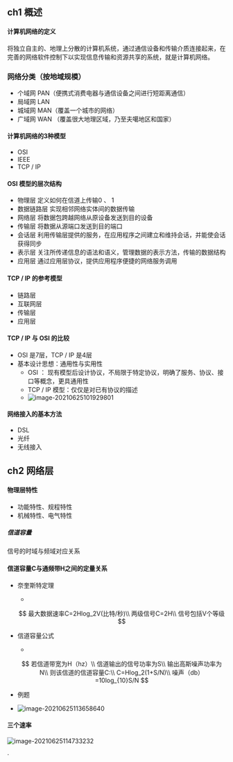 ## ch1 概述

#### 计算机网络的定义

将独立自主的、地理上分散的计算机系统，通过通信设备和传输介质连接起来，在完善的网络软件控制下以实现信息传输和资源共享的系统，就是计算机网络。

### 网络分类（按地域规模）

- 个域网 PAN（便携式消费电器与通信设备之间进行短距离通信）
- 局域网 LAN
- 城域网 MAN（覆盖一个城市的网络）
- 广域网 WAN （覆盖很大地理区域，乃至夫噶地区和国家）

#### 计算机网络的3种模型

- OSI
- IEEE
- TCP / IP

#### OSI 模型的层次结构

- 物理层  定义如何在信道上传输0 、 1 
- 数据链路层  实现相邻网络实体间的数据传输
- 网络层  将数据包跨越网络从原设备发送到目的设备
- 传输层  将数据从源端口发送到目的端口  
- 会话层  利用传输层提供的服务，在应用程序之间建立和维持会话，并能使会话获得同步
- 表示层  关注所传递信息的语法和语义，管理数据的表示方法，传输的数据结构
- 应用层  通过应用层协议，提供应用程序便捷的网络服务调用

#### TCP / IP 的参考模型

- 链路层
- 互联网层
- 传输层
- 应用层

#### TCP / IP 与 OSI 的比较

- OSI 是7层，TCP / IP 是4层
- 基本设计思想：通用性与实用性
   - OSI ： 现有模型后设计协议，不局限于特定协议，明确了服务、协议、接口等概念，更具通用性
   - TCP / IP 模型：仅仅是对已有协议的描述
   - ![image-20210625101929801](C:\Users\86135\AppData\Roaming\Typora\typora-user-images\image-20210625101929801.png)

#### 网络接入的基本方法

- DSL
- 光纤
- 无线接入



## ch2 网络层

#### 物理层特性

- 功能特性、规程特性
- 机械特性、电气特性

##### 信道容量

信号的时域与频域对应关系

#### 信道容量C与通频带H之间的定量关系

- 奈奎斯特定理

   - 

   $$
   最大数据速率C=2Hlog_2V(比特/秒)\\
   两级信号C=2H\\
   信号包括V个等级
   $$

   

- 信道容量公式

   - 

   $$
   若信道带宽为H（hz）\\
   信道输出的信号功率为S\\
   输出高斯噪声功率为N\\
   则该信道的信道容量C:\\
   C=Hlog_2(1+S/N)\\
   噪声（db）=10log_{10}S/N
   $$
   
- 例题

- ![image-20210625113658640](C:\Users\86135\AppData\Roaming\Typora\typora-user-images\image-20210625113658640.png)

#### 三个速率



![image-20210625114733232](C:\Users\86135\AppData\Roaming\Typora\typora-user-images\image-20210625114733232.png)

·

